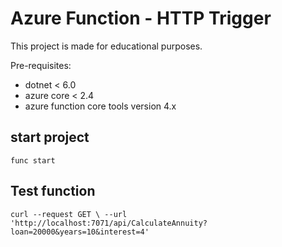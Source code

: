 # Azure Function - HTTP Trigger

This project is made for educational purposes.

Pre-requisites:
- dotnet < 6.0
- azure core < 2.4
- azure function core tools version 4.x

## start project

`func start`


## Test function

`curl --request GET \ --url 'http://localhost:7071/api/CalculateAnnuity?loan=20000&years=10&interest=4'`
